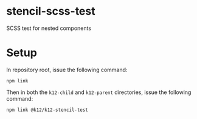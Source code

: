 # stencil-scss-test
SCSS test for nested components


# Setup
In repository root, issue the following command:

`npm link`

Then in both the `k12-child` and `k12-parent` directories, issue the following command:

`npm link @k12/k12-stencil-test`

